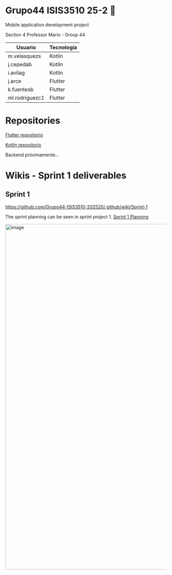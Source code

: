 # Grupo44 ISIS3510 25-2 👋
Mobile application development project

Section 4 Professor Mario - Group 44

| Usuario        | Tecnología |
| -------------- | ---------- |
| m.velasquezs   | Kotlin     |
| j.cepedab      | Kotlin
| i.avilag       | Kotlin
| j.arce         | Flutter    |
| k.fuentesb     | Flutter
| ml.rodriguezc1 | Flutter

# Repositories


[Flutter repositorio](https://github.com/Grupo44-ISIS3510-202520/Flutter)

[Kotlin repositorio](https://github.com/Grupo44-ISIS3510-202520/Kotlin)


Backend próximamente... 

# Wikis - Sprint 1 deliverables

## Sprint 1
https://github.com/Grupo44-ISIS3510-202520/.github/wiki/Sprint-1

The sprint planning can be seen in sprint project 1.
[Sprint 1 Planning](https://github.com/orgs/Grupo44-ISIS3510-202520/projects/1)


<img width="1919" height="1076" alt="image" src="https://github.com/user-attachments/assets/f07cdd5d-f816-4e42-bf4c-9ce003b296fa" />





